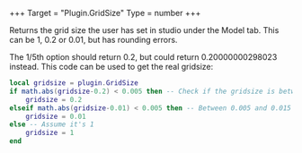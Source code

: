 +++
Target = "Plugin.GridSize"
Type = number
+++

Returns the grid size the user has set in studio under the Model tab. This can be 1, 0.2 or 0.01, but has rounding errors.The 1/5th option should return 0.2, but could return 0.20000000298023 instead. This code can be used to get the real gridsize:```lualocal gridsize = plugin.GridSizeif math.abs(gridsize-0.2) < 0.005 then -- Check if the gridsize is between 0.195 and 0.205	gridsize = 0.2elseif math.abs(gridsize-0.01) < 0.005 then -- Between 0.005 and 0.015	gridsize = 0.01else -- Assume it's 1	gridsize = 1end```
